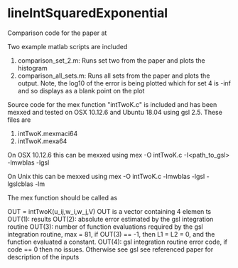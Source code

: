 # lineIntSquaredExponential
Comparison code for the paper at

Two example matlab scripts are included
1. comparison_set_2.m: Runs set two from the paper and plots the histogram
2. comparison_all_sets.m: Runs all sets from the paper and plots the output. Note, the log10 of the error is being plotted which for set 4 is -inf and so displays as a blank point on the plot

Source code for the mex function "intTwoK.c" is included and has been mexxed and tested on OSX 10.12.6 and Ubuntu 18.04 using gsl 2.5. These files are
1. intTwoK.mexmaci64
2. intTwoK.mexa64

On OSX 10.12.6 this can be mexxed using
mex -O intTwoK.c -I<path_to_gsl> -lmwblas -lgsl

On Unix <version number> this can be mexxed using
mex -O intTwoK.c -lmwblas -lgsl -lgslcblas -lm

The mex function should be called as

OUT = intTwoK(u_ij,w_i,w_j,V)
    OUT is a vector containing 4 elemen ts
    OUT(1): results
    OUT(2): absolute error estimated by the gsl integration routine
    OUT(3): number of function evaluations required by the gsl integration routine, max = 81, if OUT(3) == -1, then L1 = L2 = 0, and the function evaluated a constant.
    OUT(4): gsl integration routine error code, if code == 0 then no issues. Otherwise see gsl
    see referenced paper for description of the inputs
